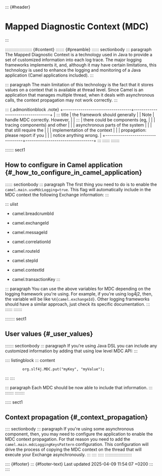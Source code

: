 ::: {#header}
# Mapped Diagnostic Context (MDC)
:::

:::::::::::::::::::::: {#content}
::::::: {#preamble}
:::::: sectionbody
::: paragraph
The Mapped Diagnostic Context is a technology used in Java to provide a
set of customized information into each log trace. The major logging
frameworks implements it, and, although it may have certain limitations,
this technology is used to enhance the logging and monitoring of a Java
application (Camel applications included).
:::

::: paragraph
The main limitation of this technology is the fact that it stores values
on a context that is available at thread level. Since Camel is an
application that manages multiple thread, when it deals with
asynchronous calls, the context propagation may not work correctly.
:::

::: {.admonitionblock .note}
+-----------------------------------+-----------------------------------+
| ::: title                         | the framework should generally    |
| Note                              | handle MDC correctly. However,    |
| :::                               | there could be components (eg,    |
|                                   | tracing components) and other     |
|                                   | asynchronous parts of the system  |
|                                   | that still require the            |
|                                   | implementation of the context     |
|                                   | propagation: please report if you |
|                                   | notice anything wrong.            |
+-----------------------------------+-----------------------------------+
:::
::::::
:::::::

::::::: sect1
## How to configure in Camel application {#_how_to_configure_in_camel_application}

:::::: sectionbody
::: paragraph
The first thing you need to do is to enable the
`camel.main.useMdcLogging=true`. This flag will automatically include in
the MDC context the following Exchange information:
:::

::: ulist
- camel.breadcrumbId

- camel.exchangeId

- camel.messageId

- camel.correlationId

- camel.routeId

- camel.stepId

- camel.contextId

- camel.transactionKey
:::

::: paragraph
You can use the above variables for MDC depending on the logging
framework you're using. For example, if you're using log4j2, then, the
variable will be like `%X{camel.exchangeId}`. Other logging frameworks
should have a similar approach, just check its specific documentation.
:::
::::::
:::::::

:::::::: sect1
## User values {#_user_values}

::::::: sectionbody
::: paragraph
If you're using Java DSL you can include any customized information by
adding that using low level MDC API:
:::

:::: listingblock
::: content
``` highlight
        org.slf4j.MDC.put("myKey", "myValue");
```
:::
::::

::: paragraph
Each MDC should be now able to include that information.
:::
:::::::
::::::::

::::: sect1
## Context propagation {#_context_propagation}

:::: sectionbody
::: paragraph
If you're using some asynchronous component, then, you may need to
configure the application to enable the MDC context propagation. For
that reason you need to add the `camel.main.mdcLoggingKeysPattern`
configuration. This configuration will drive the process of copying the
MDC context on the thread that will execute your Exchange
asynchronously.
:::
::::
:::::
::::::::::::::::::::::

:::: {#footer}
::: {#footer-text}
Last updated 2025-04-09 11:54:07 +0200
:::
::::
